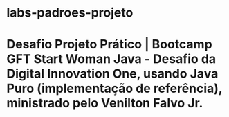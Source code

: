 # labs-padroes-projeto

# Desafio Projeto Prático | Bootcamp GFT Start Woman Java - Desafio da Digital Innovation One, usando Java Puro (implementação de referência), ministrado pelo Venilton Falvo Jr.
